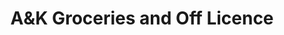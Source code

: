 ---
title: "A&K Groceries and Off Licence"
url: /kettering/aandk-groceries-and-off-licence/
shop: convenience
---